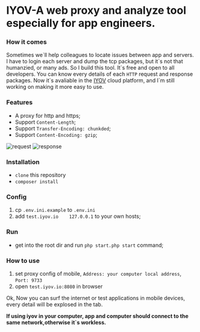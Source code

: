 # IYOV-A web proxy and analyze tool especially for app engineers.

### How it comes
Sometimes we\`ll help colleagues to locate issues between app and servers. I have to login each server and dump the tcp packages, 
but it\`s not that humanzied, or many ads. So I build this tool. It\`s free and open to all developers. You can know every details 
of each `HTTP` request and response packages. Now it\`s avaliable in the [IYOV](http://iyov.io) cloud platform, and I`m still working on 
making it more easy to use.


### Features
* A proxy for http and https;
* Support `Content-Length`;
* Support `Transfer-Encoding: chunkded`;
* Support `Content-Encoding: gzip`;

 ![request](/Doc/Image/request.png)
 ![response](/Doc/Image/response.png)


### Installation
* `clone` this repository
* `composer install`

### Config
1. cp `.env.ini.example` to `.env.ini`
2. add `test.iyov.io    127.0.0.1` to your own hosts;

### Run
* get into the root dir and run `php start.php start` command;
### How to use
1. set proxy config of mobile, `Address: your computer local address`, `Port: 9733`
2. open `test.iyov.io:8080` in browser

Ok, Now you can surf the internet or test applications in mobile devices, every detail will be explosed in the tab.

**If using iyov in your computer, app and computer should connect to the same network,otherwise it\`s workless.**
